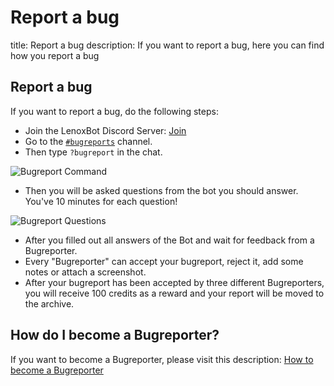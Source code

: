 # Report a bug

title: Report a bug description: If you want to report a bug, here you can find how you report a bug

## Report a bug

If you want to report a bug, do the following steps:

* Join the LenoxBot Discord Server: [Join](https://lenoxbot.com/discord/)
* Go to the [`#bugreports`](https://discord.gg/qvAHreR) channel.
* Then type `?bugreport` in the chat.

![Bugreport Command](https://s15.postimg.cc/57bapxkln/Screenshot_7.png.png)

* Then you will be asked questions from the bot you should answer. You've 10 minutes for each question!

![Bugreport Questions](https://s15.postimg.cc/dpkquf40r/Screenshot_6.png.png)

* After you filled out all answers of the Bot and wait for feedback from a Bugreporter.
* Every "Bugreporter" can accept your bugreport, reject it, add some notes or attach a screenshot.
* After your bugreport has been accepted by three different Bugreporters, you will receive 100 credits as a reward and your report will be moved to the archive.

## How do I become a Bugreporter?

If you want to become a Bugreporter, please visit this description: [How to become a Bugreporter](https://docs.lenoxbot.com/General%20FAQ/Team/Bugreporter/)

